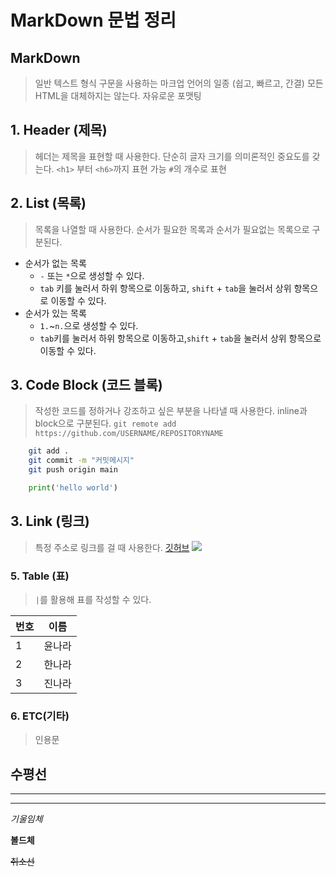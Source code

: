 # MarkDown 문법 정리

## MarkDown
> 일반 텍스트 형식 구문을 사용하는 마크업 언어의 일종 (쉽고, 빠르고, 간결)
> 모든 HTML을 대체하지는 않는다. 
> 자유로운 포맷팅


## 1. Header (제목)
> 헤더는 제목을 표현할 때 사용한다.
> 단순히 글자 크기를 의미론적인 중요도를 갖는다.
> `<h1>` 부터 `<h6>`까지 표현 가능
> `#`의 개수로 표현

## 2. List (목록)
> 목록을 나열할 때 사용한다.
> 순서가 필요한 목록과 순서가 필요없는 목록으로 구분된다.
* 순서가 없는 목록
  * `-` 또는 `*`으로 생성할 수 있다.
  * `tab` 키를 눌러서 하위 항목으로 이동하고, `shift` + `tab`을 눌러서 상위 항목으로 이동할 수 있다.
* 순서가 있는 목록
  * `1.`~`n.`으로 생성할 수 있다.
  * `tab`키를 눌러서 하위 항목으로 이동하고,`shift` + `tab`을 눌러서 상위 항목으로 이동할 수 있다.

## 3. Code Block (코드 블록)
> 작성한 코드를 정하거나 강조하고 싶은 부분을 나타낼 때 사용한다.
> inline과 block으로 구분된다.
`git remote add https://github.com/USERNAME/REPOSITORYNAME`
``` bash
    git add .
    git commit -m "커밋메시지"
    git push origin main
```
```python
    print('hello world')
```

## 3. Link (링크)
> 특정 주소로 링크를 걸 때 사용한다.
[깃허브](https://github.com)
![](https://placeholder.com/200x200)

### 5. Table (표)
> `|`를 활용해 표를 작성할 수 있다.

|번호|이름|
|---|---|
|1|윤나라|
|2|한나라|
|3|진나라|


### 6. ETC(기타)
> 인용문

수평선
---
***
___

*기울임체*

**볼드체**

~~취소선~~